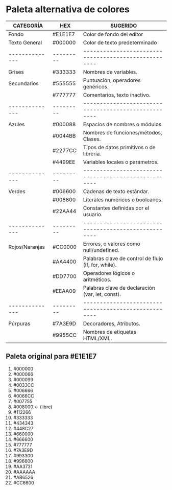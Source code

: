 # Paleta alternativa de colores

| CATEGORÍA      | HEX       | SUGERIDO                                             |
| -------------- | --------- | ---------------------------------------------------- |
| Fondo          | #E1E1E7 | Color de fondo del editor                            |
| Texto General  | #000000 | Color de texto predeterminado                        |
| -------------- | --------- | ---------------------------------------------------- |
| Grises         | #333333 | Nombres de variables.                                |
| Secundarios    | #555555 | Puntuación, operadores genéricos.                    |
|                | #777777 | Comentarios, texto inactivo.                         |
| -------------- | --------- | ---------------------------------------------------- |
| Azules         | #000088 | Espacios de nombres o módulos.                       |
|                | #0044BB | Nombres de funciones/métodos, Clases.                |
|                | #2277CC | Tipos de datos primitivos o de librería.             |
|                | #4499EE | Variables locales o parámetros.                      |
| -------------- | --------- | ---------------------------------------------------- |
| Verdes         | #006600 | Cadenas de texto estándar.                           |
|                | #008800 | Literales numéricos o booleanos.                     |
|                | #22AA44 | Constantes definidas por el usuario.                 |
| -------------- | --------- | ---------------------------------------------------- |
| Rojos/Naranjas | #CC0000 | Errores, o valores como null/undefined.              |
|                | #AA4400 | Palabras clave de control de flujo (if, for, while). |
|                | #DD7700 | Operadores lógicos o aritméticos.                    |
|                | #EEAA00 | Palabras clave de declaración (var, let, const).     |
| -------------- | --------- | ---------------------------------------------------- |
| Púrpuras       | #7A3E9D | Decoradores, Atributos.                              |
|                | #9955CC | Nombres de etiquetas HTML/XML.                       |

## Paleta original para #E1E1E7

01) #000000
02) #000066
03) #000099
04) #0033CC
05) #006666
06) #0066CC
07) #007755
08) #008000 <- (libre)
09) #112266
10) #333333
11) #434343
12) #448C27
13) #660000
14) #666600
15) #777777
16) #7A3E9D
17) #993300
18) #996600
19) #AA3731
20) #AAAAAA
21) #AB6526
22) #CC6600
